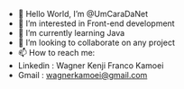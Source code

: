 - 👋 Hello World, I’m @UmCaraDaNet
- 👀 I’m interested in Front-end development
- 🌱 I’m currently learning Java
- 💞️ I’m looking to collaborate on any project
- 📫 How to reach me: 
- Linkedin : Wagner Kenji Franco Kamoei
- Gmail : wagnerkamoei@gmail.com

<!---
UmCaraDaNet/UmCaraDaNet is a ✨ special ✨ repository because its `README.md` (this file) appears on your GitHub profile.
You can click the Preview link to take a look at your changes.
--->
